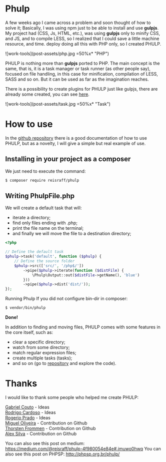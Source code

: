 # Phulp

A few weeks ago I came across a problem and soon thought of how to solve it; Basically, I was using npm just to be able to install and use **gulpjs**. My project had (CSS, Js, HTML, etc.), was using **gulpjs** only to minify CSS, and JS, and to compile LESS, so I realized that I could save a little machine resource, and time. deploy doing all this with PHP only, so I created PHULP.

![work-tools](post-assets/php.jpg =50%x* "PHP")

PHULP is nothing more than **gulpjs** ported to PHP. The main concept is the same, that is, it is a task manager or task runner (as other people say), focused on file handling, in this case for minification, compilation of LESS, SASS and so on. But it can be used as far as the imagination reaches.

There is a possibility to create plugins for PHULP just like gulpjs, there are already some created, you can see <a href="https://reisraff.github.io/phulp/dist/#!/plugins" target="_blank">here</a>.

![work-tools](post-assets/task.jpg =50%x* "Task")

# How to use

In the <a href="https://github.com/reisraff/phulp" target="_blank">github repository</a> there is a good documentation of how to use PHULP, but as a novelty, I will give a simple but real example of use.

## Installing in your project as a composer

We just need to execute the command:

```bash
$ composer require reisraff/phulp
```

## Writing PhulpFile.php

We will create a default task that will:
- iterate a directory;
- find only files ending with .php;
- print the file name on the terminal;
- and finally we will move the file to a destination directory;

```php
<?php

// Define the default task
$phulp->task('default', function ($phulp) {
    // Define the source folder
    $phulp->src(['src/', '/php$/'])
        ->pipe($phulp->iterate(function ($distFile) {
            \Phulp\Output::out($distFile->getName(), 'blue')
        }))
        ->pipe($phulp->dist('dist/'));
});
```

Running Phulp If you did not configure bin-dir in composer:

```bash
$ vendor/bin/phulp
```

**Done!**

In addition to finding and moving files, PHULP comes with some features in the core itself, such as:

- clear a specific directory;
- watch from some directory;
- match regular expression files;
- create multiple tasks (tasks);
- and so on (go to <a href="https://github.com/reisraff/phulp" target="_blank">repository</a> and explore the code).

# Thanks

I would like to thank some people who helped me create PHULP:

<a href="https://twitter.com/gabrielrcouto/" target="_blank">Gabriel Couto</a> - Ideas<br />
<a href="https://twitter.com/pokemaobr" target="_blank">Rodrigo Cardoso</a> - Ideas<br />
<a href="https://twitter.com/rogeriopradoj" target="_blank">Rogerio Prado</a> - Ideas<br />
<a href="https://github.com/oliveiramiguel" target="_blank">Miguel Oliveira</a> - Contribution on Github<br />
<a href="https://github.com/tfrommen" target="_blank">Thorsten Frommen</a> - Contribution on Github<br />
<a href="https://github.com/alexmsilva" target="_blank">Alex Silva</a> - Contribution on Github<br />


You can also see this post on medium: <a href="https://medium.com/@reisraff/phulp-4f980054e84e#.jmuwo0hwq" target="_blank">https://medium.com/@reisraff/phulp-4f980054e84e#.jmuwo0hwq</a>
You can also see this post on PHPSP: <a href="http://phpsp.org.br/phulp/" target="_blank">http://phpsp.org.br/phulp/</a>
